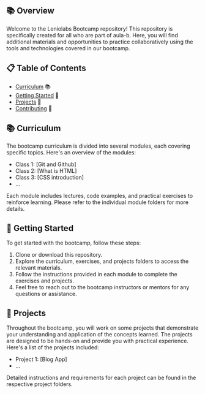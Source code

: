 ## 📚 Overview

Welcome to the Leniolabs Bootcamp repository! This repository is specifically created for all who are part of aula-b. Here, you will find additional materials and opportunities to practice collaboratively using the tools and technologies covered in our bootcamp.

## 📋 Table of Contents

- [Curriculum](#curriculum) 📚
- [Getting Started](#getting-started) 🚀
- [Projects](#projects) 📂
- [Contributing](#contributing) 🤝

## 📚 Curriculum

The bootcamp curriculum is divided into several modules, each covering specific topics. Here's an overview of the modules:

- Class 1: [Git and Github]
- Class 2: [What is HTML]
- Class 3: [CSS introduction]
- ...

Each module includes lectures, code examples, and practical exercises to reinforce learning. Please refer to the individual module folders for more details.

## 🚀 Getting Started

To get started with the bootcamp, follow these steps:

1. Clone or download this repository.
2. Explore the curriculum, exercises, and projects folders to access the relevant materials.
3. Follow the instructions provided in each module to complete the exercises and projects.
4. Feel free to reach out to the bootcamp instructors or mentors for any questions or assistance.

## 📂 Projects

Throughout the bootcamp, you will work on some projects that demonstrate your understanding and application of the concepts learned. The projects are designed to be hands-on and provide you with practical experience. Here's a list of the projects included:

- Project 1: [Blog App]
- ...

Detailed instructions and requirements for each project can be found in the respective project folders.

